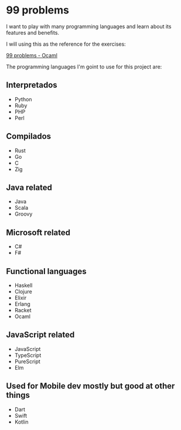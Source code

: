 # 99 problems

I want to play with many programming languages and learn about its features and benefits.

I will using this as the reference for the exercises:

[99 problems - Ocaml](http://ocaml.org/learn/tutorials/99problems.html)

The programming languages I'm goint to use for this project are:

## Interpretados

* Python
* Ruby
* PHP
* Perl

## Compilados

* Rust
* Go
* C
* Zig

## Java related

* Java
* Scala
* Groovy

## Microsoft related

* C#
* F#

## Functional languages

* Haskell
* Clojure
* Elixir
* Erlang
* Racket
* Ocaml

## JavaScript related

* JavaScript
* TypeScript
* PureScript
* Elm

## Used for Mobile dev mostly but good at other things

* Dart
* Swift
* Kotlin
